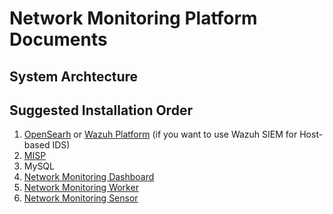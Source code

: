 # Network Monitoring Platform Documents

## System Archtecture


## Suggested Installation Order
1. [OpenSearh](https://opensearch.org/docs/latest/install-and-configure/install-opensearch/index/) or [Wazuh Platform](https://documentation.wazuh.com/current/index.html)  (if you want to use Wazuh SIEM for Host-based IDS)
2. [MISP](https://www.misp-project.org/download/)
3. MySQL
4. [Network Monitoring Dashboard](https://github.com/SMC-Security-Team/security-dashboard)
5. [Network Monitoring Worker](https://github.com/SMC-Security-Team/security-worker)
6. [Network Monitoring Sensor](https://github.com/SMC-Security-Team/security-sensor)
